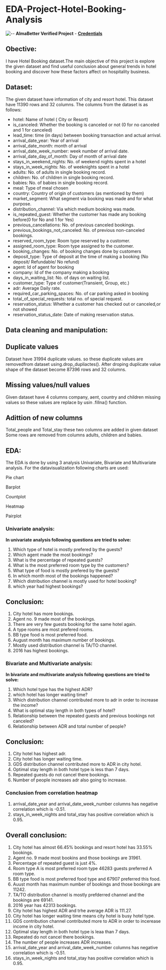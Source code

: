 # EDA-Project-Hotel-Booking-Analysis
![--](https://raw.githubusercontent.com/andreasbm/readme/master/assets/lines/rainbow.png)
**AlmaBetter Verified Project** - [**Credentials**](https://certificates.almabetter.com/en/verify/08074312957644)

## Obective:
I have Hotel Booking dataset.The main objective of this project is explore the given dataset and find useful conclusion about general trends in hotel booking and discover how these factors affect on hospitality business.
## Dataset:
The given dataset have information of city and resort hotel. This dataset have 11390 rows and 32 columns. The columns from the dataset is as follows:

- hotel: Name of hotel ( City or Resort)
- is_canceled: Whether the booking is canceled or not (0 for no canceled and 1 for canceled)
- lead_time: time (in days) between booking transaction and actual arrival.
- arrival_date_year: Year of arrival
- arrival_date_month: month of arrival
- arrival_date_week_number: week number of arrival date.
- arrival_date_day_of_month: Day of month of arrival date
- stays_in_weekend_nights: No. of weekend nights spent in a hotel
- stays_in_week_nights: No. of weeknights spent in a hotel
- adults: No. of adults in single booking record.
- children: No. of children in single booking record.
- babies: No. of babies in single booking record. 
- meal: Type of meal chosen 
- country: Country of origin of customers (as mentioned by them)
- market_segment: What segment via booking was made and for what purpose.
- distribution_channel: Via which medium booking was made.
- is_repeated_guest: Whether the customer has made any booking before(0 for No and 1 for 
                     Yes)
- previous_cancellations: No. of previous canceled bookings.
- previous_bookings_not_canceled: No. of previous non-canceled bookings.
- reserved_room_type: Room type reserved by a customer.
- assigned_room_type: Room type assigned to the customer.
- booking_changes: No. of booking changes done by customers
- deposit_type: Type of deposit at the time of making a booking (No deposit/ Refundable/ No refund)
- agent: Id of agent for booking
- company: Id of the company making a booking
- days_in_waiting_list: No. of days on waiting list.
- customer_type: Type of customer(Transient, Group, etc.)
- adr: Average Daily rate.
- required_car_parking_spaces: No. of car parking asked in booking
- total_of_special_requests: total no. of special request.
- reservation_status: Whether a customer has checked out or canceled,or not showed 
- reservation_status_date: Date of making reservation status.

## Data cleaning and manipulation:
## **Duplicate values**
Dataset have 31994 duplicate values. so these duplicate values are removedfrom dataset using.drop_dupliactes(). After droping duplicate value shape of the dataset become 87396 rows and 32 columns.
## **Missing values/null values**
Given dataset have 4 columns company, aent, country and children missing values so these values are replace by usin .fillna() function.
## **Adittion of new columns**
Total_people and Total_stay these two columns are added in given dataset
Some rows are removed from columns adults, children and babies.
## EDA:
The EDA is done by using 3 analysis Univariate, Bivariate and Multivariate analysis. For the datavisualization following charts are used:

Pie chart

Barplot

Countplot

Heatmap

Pairplot

### Univariate analysis:
**In univariate analysis following questions are tried to solve:**
1) Which type of hotel is mostly prefered by the guests?
2) Which agent made the most bookings?
3) What is the percentage of repeated guests?
4) What is the most preferred room type by the customers?
5) What type of food is mostly prefered by the guests?
6) In which month most of the bookings happened?
7) Which distribution channel is mostly used for hotel booking?
8) which year had highest bookings?
     
## Conclusion:
1) City hotel has more bookings.
2) Agent no. 9 made most of the bookings.
3) There are very few guests booking for the same hotel again.
4) A type rooms are most prefered rooms.
5) BB type food is most preferred food.
6) August month has maximum number of bookings.
7) Mostly used distribution channel is TA/TO channel.
8) 2016 has highest bookings.
### Bivariate and Multivariate analysis:
**In bivariate and multivariate analysis following questions are tried to solve:**
1) Which hotel type has the highest ADR?
2) which hotel has longer waiting time?
3) Which distribution channel contributed more to adr in order to increase the income?
4) What is optimal stay length in both types of hotel?
5) Relationship between the repeated guests and previous bookings not canceled?
6) Relationship between ADR and total number of people?

## Conclusion:
1) City hotel has highest adr.
2) City hotel has longer waiting time.
3) GDS distribution channel contributed more to ADR in city hotel.
4) Optimal stay length in both hotel type is less than 7 days.
5) Repeated guests do not cancel there bookings.
6) Number of people increases adr also going to increase.

### Conclusion from correlation heatmap
1) arrival_date_year and arrival_date_week_number columns has negative correlation which is -0.51.
2) stays_in_week_nights and total_stay has positive correlation which is 0.95.

## Overall conclusion:
1) City hotel has almost 66.45% bookings and resort hotel has 33.55% bookings.
2) Agent no. 9 made most bookins and those bookings are 31961.
3) Percentage of repeated guest is just 4%.
4) Room type A is most preferred room type 46283 guests preferred A room type.
5) BB type food is most preferred food type and 67907 preferred this food.
6) Auust month has maximum number of bookings and those bookings are 11242.
7) TA/TO distribution channel is mostly prefderred channel and the bookings are 69141.
8) 2016 year has 42313 bookings.
9) City hotel has highest ADR and trhe average ADR is 111.27.
10) City hotel has longer waiting time means city hotel is busy hotel type.
11) GDS contribution channel contributed more to ADR in order to incerease income in city hotel.
12) Optimal stay length in both hotel type is leaa than 7 days.
13) Repeated do not cancel there bookings.
14) The number of people increases ADR increases.
15) arrival_date_year and arrival_date_week_number columns has negative correlation which is -0.51.
16) stays_in_week_nights and total_stay has positive correlation which is 0.95.
